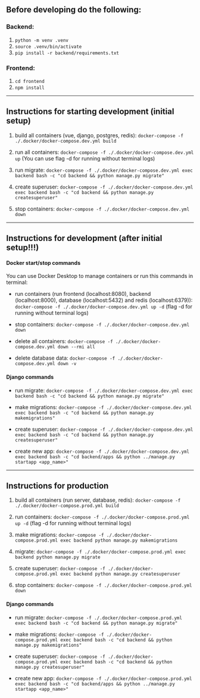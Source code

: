 ## Before developing do the following:

### Backend:
1. `python -m venv .venv`
2. `source .venv/bin/activate`
3. `pip install -r backend/requirements.txt`

### Frontend:
1. `cd frontend`
2. `npm install`

---

## Instructions for starting development (initial setup)

1. build all containers (vue, django, postgres, redis):
   `docker-compose -f ./.docker/docker-compose.dev.yml build`

2. run all containers:
   `docker-compose -f ./.docker/docker-compose.dev.yml up` (You can use flag -d for running without terminal logs)

3. run migrate:
   `docker-compose -f ./.docker/docker-compose.dev.yml exec backend bash -c "cd backend && python manage.py migrate"`

4. create superuser:
   `docker-compose -f ./.docker/docker-compose.dev.yml exec backend bash -c "cd backend && python manage.py createsuperuser"`

5. stop containers:
   `docker-compose -f ./.docker/docker-compose.dev.yml down`

---

## Instructions for development (after initial setup!!!)

#### Docker start/stop commands

You can use Docker Desktop to manage containers or run this commands in terminal:

- run containers (run frontend (localhost:8080), backend (localhost:8000), database (localhost:5432) and redis (localhost:6379)):
  `docker-compose -f ./.docker/docker-compose.dev.yml up -d` (flag -d for running without terminal logs)

- stop containers:
  `docker-compose -f ./.docker/docker-compose.dev.yml down`

- delete all containers:
  `docker-compose -f ./.docker/docker-compose.dev.yml down --rmi all`

- delete database data:
  `docker-compose -f ./.docker/docker-compose.dev.yml down -v`

#### Django commands

- run migrate:
  `docker-compose -f ./.docker/docker-compose.dev.yml exec backend bash -c "cd backend && python manage.py migrate"`

- make migrations:
  `docker-compose -f ./.docker/docker-compose.dev.yml exec backend bash -c "cd backend && python manage.py makemigrations"`

- create superuser:
  `docker-compose -f ./.docker/docker-compose.dev.yml exec backend bash -c "cd backend && python manage.py createsuperuser"`

- create new app:
  `docker-compose -f ./.docker/docker-compose.dev.yml exec backend bash -c "cd backend/apps && python ../manage.py startapp <app_name>"`

---

## Instructions for production

1. build all containers (run server, database, redis):
   `docker-compose -f ./.docker/docker-compose.prod.yml build`

2. run containers:
   `docker-compose -f ./.docker/docker-compose.prod.yml up -d` (flag -d for running without terminal logs)

3. make migrations:
   `docker-compose -f ./.docker/docker-compose.prod.yml exec backend python manage.py makemigrations`

4. migrate:
   `docker-compose -f ./.docker/docker-compose.prod.yml exec backend python manage.py migrate`

5. create superuser:
   `docker-compose -f ./.docker/docker-compose.prod.yml exec backend python manage.py createsuperuser`

6. stop containers:
   `docker-compose -f ./.docker/docker-compose.prod.yml down`

#### Django commands

- run migrate:
  `docker-compose -f ./.docker/docker-compose.prod.yml exec backend bash -c "cd backend && python manage.py migrate"`

- make migrations:
  `docker-compose -f ./.docker/docker-compose.prod.yml exec backend bash -c "cd backend && python manage.py makemigrations"`

- create superuser:
  `docker-compose -f ./.docker/docker-compose.prod.yml exec backend bash -c "cd backend && python manage.py createsuperuser"`

- create new app:
  `docker-compose -f ./.docker/docker-compose.prod.yml exec backend bash -c "cd backend/apps && python ../manage.py startapp <app_name>"`
